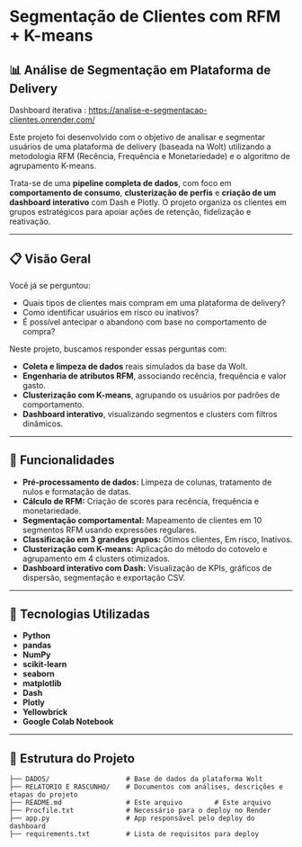 # Segmentação de Clientes com RFM + K-means

## 📊 Análise de Segmentação em Plataforma de Delivery

Dashboard iterativa : https://analise-e-segmentacao-clientes.onrender.com/

Este projeto foi desenvolvido com o objetivo de analisar e segmentar usuários de uma plataforma de delivery (baseada na Wolt) utilizando a metodologia RFM (Recência, Frequência e Monetariedade) e o algoritmo de agrupamento K-means.

Trata-se de uma **pipeline completa de dados**, com foco em **comportamento de consumo**, **clusterização de perfis** e **criação de um dashboard interativo** com Dash e Plotly. O projeto organiza os clientes em grupos estratégicos para apoiar ações de retenção, fidelização e reativação.

---

## 📋 Visão Geral

Você já se perguntou:
- Quais tipos de clientes mais compram em uma plataforma de delivery?
- Como identificar usuários em risco ou inativos?
- É possível antecipar o abandono com base no comportamento de compra?

Neste projeto, buscamos responder essas perguntas com:
- **Coleta e limpeza de dados** reais simulados da base da Wolt.
- **Engenharia de atributos RFM**, associando recência, frequência e valor gasto.
- **Clusterização com K-means**, agrupando os usuários por padrões de comportamento.
- **Dashboard interativo**, visualizando segmentos e clusters com filtros dinâmicos.

---

## 🚀 Funcionalidades

- **Pré-processamento de dados:** Limpeza de colunas, tratamento de nulos e formatação de datas.
- **Cálculo de RFM:** Criação de scores para recência, frequência e monetariedade.
- **Segmentação comportamental:** Mapeamento de clientes em 10 segmentos RFM usando expressões regulares.
- **Classificação em 3 grandes grupos:** Ótimos clientes, Em risco, Inativos.
- **Clusterização com K-means:** Aplicação do método do cotovelo e agrupamento em 4 clusters otimizados.
- **Dashboard interativo com Dash:** Visualização de KPIs, gráficos de dispersão, segmentação e exportação CSV.

---

## 🔧 Tecnologias Utilizadas

- **Python**
- **pandas**
- **NumPy**
- **scikit-learn**
- **seaborn**
- **matplotlib**
- **Dash**
- **Plotly**
- **Yellowbrick**
- **Google Colab Notebook**

---

## 📂 Estrutura do Projeto

```plaintext
├── DADOS/                   # Base de dados da plataforma Wolt
├── RELATORIO E RASCUNHO/    # Documentos com análises, descrições e etapas do projeto
├── README.md                # Este arquivo        # Este arquivo
├── Procfile.txt             # Necessário para o deploy no Render
├── app.py                   # App responsável pelo deploy do dashboard 
├── requirements.txt         # Lista de requisitos para deploy
